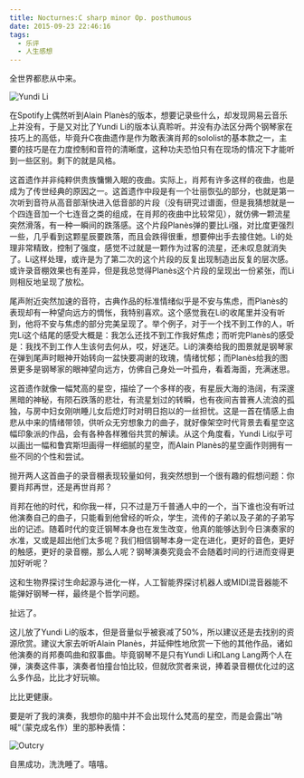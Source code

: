 ```yaml
---
title: Nocturnes:C sharp minor Op. posthumous
date: 2015-09-23 22:46:16
tags:
  - 乐评
  - 人生感想
---
```


全世界都悲从中来。
<!--more-->

![Yundi Li](/images/yundi.jpg)

在Spotify上偶然听到Alain Planès的版本，想要记录些什么，却发现网易云音乐上并没有，于是又对比了Yundi Li的版本认真聆听。并没有办法区分两个钢琴家在技巧上的高低，毕竟升C夜曲遗作是作为敢表演肖邦的sololist的基本款之一，主要的技巧是在力度控制和音符的清晰度，这种功夫恐怕只有在现场的情况下才能听到一些区别。剩下的就是风格。

这首遗作并非纯粹供贵族慵懒入眠的夜曲。实际上，肖邦有许多这样的夜曲，也是成为了传世经典的原因之一。这首遗作中段是有一个壮丽恢弘的部分，也就是第一次听到音符从高音部渐快进入低音部的片段（没有研究过谱面，但是我猜想就是一个四连音加一个七连音之类的组成，在肖邦的夜曲中比较常见），就仿佛一颗流星突然滑落，有一种一瞬间的跌落感。这个片段Planès弹的要比Li强，对比度更强烈一些，几乎看到这颗星辰要跌落，而且会跌得很重，想要伸出手去接住她。Li的处理非常精致，控制了强度，感觉不过就是一颗作为过客的流星，还未叹息就消失了。Li这样处理，或许是为了第二次的这个片段的反复出现制造出反复的层次感。或许录音棚效果也有差异，但是我总觉得Planès这个片段的呈现出一份紧张，而Li则相反地呈现了放松。

尾声附近突然加速的音符，古典作品的标准情绪似乎是不安与焦虑，而Planès的表现却有一种望向远方的惆怅，我特别喜欢。这个感觉我在Li的收尾里并没有听到，他将不安与焦虑的部分完美呈现了。举个例子，对于一个找不到工作的人，听完Li这个结尾的感受大概是：我怎么还找不到工作我好焦虑；而听完Planès的感受是：我找不到工作人生该何去何从，哎，好迷茫。Li的演奏给我的图景就是钢琴家在弹到尾声时眼神开始转向一盆快要凋谢的玫瑰，情绪忧郁；而Planès给我的图景更多是钢琴家的眼神望向远方，仿佛自己身处一叶孤舟，看着海面，充满迷思。

这首遗作就像一幅梵高的星空，描绘了一个多样的夜，有星辰大海的浩阔，有深邃黑暗的神秘，有陨石跌落的悲壮，有流星划过的转瞬，也有夜间吉普赛人流浪的孤独，与房中妇女刚哄睡儿女后熄灯时对明日抱以的一丝担忧。这是一首在情感上由悲从中来的情绪带领，供听众无穷想象力的曲子，就好像架空时代背景去看星空这幅印象派的作品，会有各种各样雅俗共赏的解读。从这个角度看，Yundi Li似乎可以画出一幅和鲁宾斯坦画得一样细腻的星空，而Alain Planès的星空画作则拥有一些不同的个性和尝试。

抛开两人这首曲子的录音棚表现较量如何，我突然想到一个很有趣的假想问题：你要肖邦再世，还是再世肖邦？

肖邦在他的时代，和你我一样，只不过是万千普通人中的一个，当下谁也没有听过他演奏自己的曲子，只能看到他曾经的听众，学生，流传的子弟以及子弟的子弟写出的记述。随着时代的变迁钢琴本身也在发生改变，他真的能够达到今日演奏家的水准，又或是超出他们太多呢？我们相信钢琴本身一定在进化，更好的音色，更好的触感，更好的录音棚，那么人呢？钢琴演奏究竟会不会随着时间的行进而变得更加好听呢？

这和生物界探讨生命起源与进化一样，人工智能界探讨机器人或MIDI混音器能不能弹好钢琴一样，最终是个哲学问题。

扯远了。

这儿放了Yundi Li的版本，但是音量似乎被衰减了50%，所以建议还是去找别的资源欣赏。建议大家去听听Alain Planès，并延伸性地欣赏一下他的其他作品，诸如他演奏的肖邦奏鸣曲和叙事曲。毕竟钢琴不是只有Yundi Li和Lang Lang两个人在弹，演奏这件事，演奏者怕撞台怕比较，但就欣赏者来说，捧着录音棚优化过的这么多作品，比比才好玩嘛。

比比更健康。

要是听了我的演奏，我想你的脑中并不会出现什么梵高的星空，而是会露出”呐喊“（蒙克成名作）里的那种表情：

![Outcry](/images/outcry.png)

自黑成功，洗洗睡了。嘻嘻。
